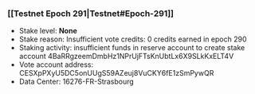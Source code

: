 ### [[Testnet Epoch 291|Testnet#Epoch-291]]
* Stake level: **None**
* Stake reason: Insufficient vote credits: 0 credits earned in epoch 290
* Staking activity: insufficient funds in reserve account to create stake account 4BaRRgzeemDmbHz1NPrUjFTsKnUbtLx6X9SLkKxELT4V
* Vote account address: CESXpPXyU5DC5onUUgS59AZeuj8VuCKY6fE1zSmPywQR
* Data Center: 16276-FR-Strasbourg